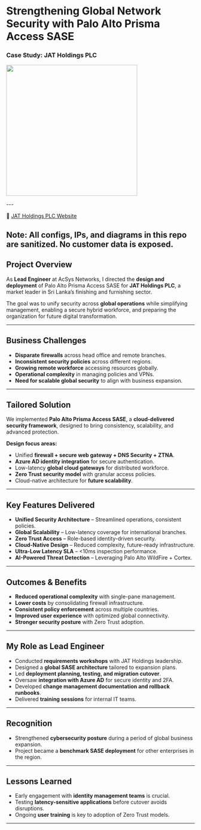 # Strengthening Global Network Security with Palo Alto Prisma Access SASE  
### Case Study: JAT Holdings PLC  
<p>
  <img src="https://img.shields.io/badge/Role-Lead%20Network%20%26%20Security%20Engineer-blue" width="350">
</p>
---

🔗 [JAT Holdings PLC Website](https://jatholdings.com)  

**Note: All configs, IPs, and diagrams in this repo are **sanitized**. No customer data is exposed**. 
---

## Project Overview
As **Lead Engineer** at AcSys Networks, I directed the **design and deployment** of Palo Alto Prisma Access SASE for **JAT Holdings PLC**, a market leader in Sri Lanka’s finishing and furnishing sector.  

The goal was to unify security across **global operations** while simplifying management, enabling a secure hybrid workforce, and preparing the organization for future digital transformation.  

---

## Business Challenges
- **Disparate firewalls** across head office and remote branches.  
- **Inconsistent security policies** across different regions.  
- **Growing remote workforce** accessing resources globally.  
- **Operational complexity** in managing policies and VPNs.  
- **Need for scalable global security** to align with business expansion.  

---

## Tailored Solution
We implemented **Palo Alto Prisma Access SASE**, a **cloud-delivered security framework**, designed to bring consistency, scalability, and advanced protection.  

**Design focus areas:**  
- Unified **firewall + secure web gateway + DNS Security + ZTNA**.  
- **Azure AD identity integration** for secure authentication.  
- Low-latency **global cloud gateways** for distributed workforce.  
- **Zero Trust security model** with granular access policies.  
- Cloud-native architecture for **future scalability**.  

---

## Key Features Delivered
- **Unified Security Architecture** – Streamlined operations, consistent policies.  
- **Global Scalability** – Low-latency coverage for international branches.  
- **Zero Trust Access** – Role-based identity-driven security.  
- **Cloud-Native Design** – Reduced complexity, future-ready infrastructure.  
- **Ultra-Low Latency SLA** – <10ms inspection performance.  
- **AI-Powered Threat Detection** – Leveraging Palo Alto WildFire + Cortex.  

---

## Outcomes & Benefits
- **Reduced operational complexity** with single-pane management.  
- **Lower costs** by consolidating firewall infrastructure.  
- **Consistent policy enforcement** across multiple countries.  
- **Improved user experience** with optimized global connectivity.  
- **Stronger security posture** with Zero Trust adoption.  

---

## My Role as Lead Engineer
- Conducted **requirements workshops** with JAT Holdings leadership.  
- Designed a **global SASE architecture** tailored to expansion plans.  
- Led **deployment planning, testing, and migration cutover**.  
- Oversaw **integration with Azure AD** for secure identity and 2FA.  
- Developed **change management documentation and rollback runbooks**.  
- Delivered **training sessions** for internal IT teams.  

---


## Recognition
- Strengthened **cybersecurity posture** during a period of global business expansion.  
- Project became a **benchmark SASE deployment** for other enterprises in the region.  

---

## Lessons Learned
- Early engagement with **identity management teams** is crucial.  
- Testing **latency-sensitive applications** before cutover avoids disruptions.  
- Ongoing **user training** is key to adoption of Zero Trust models.  

---
